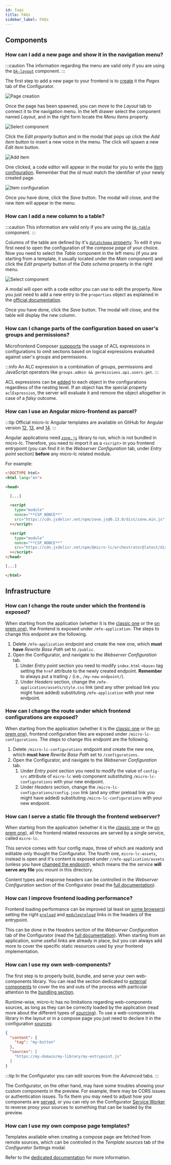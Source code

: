 ```yaml
---
id: faqs
title: FAQs
sidebar_label: FAQs
---
```


## Components

### How can I add a new page and show it in the navigation menu?

:::caution
The information regarding the menu are valid only if you are using the [`bk-layout`](/products/microfrontend-composer/back-kit/60_components/390_layout.md) component.
:::

The first step to add a new page to your frontend is to [create](/products/microfrontend-composer/composer/10_structure.md#create-new-page) it the _Pages_ tab of the Configurator.

![Page creation](img/faqs_add-new-menu-item_page-creation.png)

Once the page has been spawned, you can move to the _Layout_ tab to connect it to the navigation menu. In the left drawer select the component named _Layout_, and in the right form locate the _Menu Items_ property.

![Select component](img/faqs_add-new-menu-item_select-component.png)

Click the _Edit property_ button and in the modal that pops up click the _Add item_ button to insert a new voice in the menu. The click will spawn a new _Edit item_ button.

![Add item](img/faqs_add-new-menu-item_add-item.png)

One clicked, a code editor will appear in the modal for you to write the [item configuration](/products/microfrontend-composer/back-kit/60_components/390_layout.md#application). Remember that the _id_ must match the identifier of your newly created page.

![Item configuration](img/faqs_add-new-menu-item_item-configuration.png)

Once you have done, click the _Save_ button. The modal will close, and the new item will appear in the menu.

### How can I add a new column to a table?

:::caution
This information are valid only if you are using the [`bk-table`](/products/microfrontend-composer/back-kit/60_components/520_table.md) component.
:::

Columns of the table are defined by it's 
[`dataSchema` property](/products/microfrontend-composer/back-kit/30_page_layout.md#data-schema). To edit it you first need to open the configuration of the _compose page_ of your choice. Now you need to select the _Table_ component in the left menu (if you are starting from a template, it usually located under the _Main_ component) and click the _Edit property_ button of the _Data schema_ property in the right menu.

![Select component](img/faqs_add-new-column_select-component.png)

A modal will open with a code editor you can use to edit the property. Now you just need to add a new entry to the `properties` object as explained in the [official documentation](/products/microfrontend-composer/back-kit/30_page_layout.md#data-schema).

Once you have done, click the _Save_ button. The modal will close, and the table will display the new column.

### How can I change parts of the configuration based on user's groups and permissions?

Microfrontend Composer [suppports](https://micro-lc.io/add-ons/backend/middleware#acl-application) the usage of ACL expressions in configurations to omit sections based on logical expressions evaluated against user's groups and permissions.

:::info
An ALC expression is a combination of groups, permissions and JavaScript operators like `groups.admin && permissions.api.users.get`.
:::

ACL expressions can be [added](/products/microfrontend-composer/composer/10_structure.md#acl-expression) to each object in the configurations regardless of the nesting level. If an object has the special property `aclExpression`, the server will evaluate it and remove the object altogether in case of a *falsy* outcome.

### How can I use an Angular micro-frontend as parcel?

:::tip
Official micro-lc Angular templates are available on GitHub for Angular version [12](https://github.com/micro-lc/angular12-template), [13](https://github.com/micro-lc/angular13-template), and [14](https://github.com/micro-lc/angular14-template).
:::

Angular applications need [`zone.js`](https://github.com/angular/angular/tree/main/packages/zone.js) library to run, which is not bundled in micro-lc. Therefore, you need to import it as a `<script>` in you frontend entrypoint (you can find it in the _Webserver Configuration_ tab, under _Entry point_ section) **before** any micro-lc related module.

For example:

```html
<!DOCTYPE html>
<html lang="en">

<head>

  [...]

  <script
    type="module"
    nonce="**CSP_NONCE**"
    src="https://cdn.jsdelivr.net/npm/zone.js@0.13.0/dist/zone.min.js"
  ></script>

  <script
    type="module"
    nonce="**CSP_NONCE**"
    src="https://cdn.jsdelivr.net/npm/@micro-lc/orchestrator@latest/dist/micro-lc.production.js"
  ></script>
</head>

[...]

</html>
```

## Infrastructure

### How can I change the route under which the frontend is exposed?

When starting from the application (whether it is the [classic one](/runtime-components/applications/microfrontend-composer-toolkit/10_overview.md) or the [on prem one](/runtime-components/applications/microfrontend-composer-on-prem-toolkit/10_overview.md)), the frontend is exposed under `/mfe-application`. The steps to change this endpoint are the following.

1. Delete `/mfe-application` endpoint and create the new one, which **must have** _Rewrite Base Path_ set to `/public`.
2. Open the Configurator, and navigate to the _Webserver Configuration_ tab.
   1. Under _Entry point_ section you need to modify `index.html` `<base>` tag setting the `href` attribute to the newly created endpoint. **Remember** to always put a trailing `/` (i.e., `/my-new-endpoint/`).
   2. Under _Headers_ section, change the `/mfe-application/assets/style.css` link (and any other preload link you might have added) substituting `/mfe-application` with your new endpoint.

### How can I change the route under which frontend configurations are exposed?

When starting from the application (whether it is the [classic one](/runtime-components/applications/microfrontend-composer-toolkit/10_overview.md) or the [on prem one](/runtime-components/applications/microfrontend-composer-on-prem-toolkit/10_overview.md)), frontend configuration files are exposed under `/micro-lc-configurations`. The steps to change this endpoint are the following.

1. Delete `/micro-lc-configurations` endpoint and create the new one, which **must have** _Rewrite Base Path_ set to `/configurations`.
2. Open the Configurator, and navigate to the _Webserver Configuration_ tab.
   1. Under _Entry point_ section you need to modify the value of `config-src` attribute of `micro-lc` web component substituting `/micro-lc-configurations` with your new endpoint.
   2. Under _Headers_ section, change the `/micro-lc-configurations/config.json` link (and any other preload link you might have added) substituting `/micro-lc-configurations` with your new endpoint.

### How can I serve a static file through the frontend webserver?

When starting from the application (whether it is the [classic one](/runtime-components/applications/microfrontend-composer-toolkit/10_overview.md) or the [on prem one](/runtime-components/applications/microfrontend-composer-on-prem-toolkit/10_overview.md)), all the frontend related resources are served by a single service, called `micro-lc`. 

This service comes with four config maps, three of which are readonly and editable only thought the Configurator. The fourth one, `micro-lc-assets`, instead is open and it's content is exposed under `//mfe-application/assets` (unless you have [changed the endpoint](#how-can-i-change-the-route-under-which-the-frontend-is-exposed)), which means the the service **will serve any file** you mount in this directory.

Content types and response headers can be controlled in the _Webserver Configuration_ section of the Configurator (read the [full documentation](https://micro-lc.io/add-ons/backend/middleware#service-configuration)).

### How can I improve frontend loading performance?

Frontend loading performance can be improved (al least on [some browsers](https://caniuse.com/link-rel-preload)) setting the right [`preload`](https://developer.mozilla.org/en-US/docs/Web/HTML/Attributes/rel/preload) and [`modulepreload`](https://developer.mozilla.org/en-US/docs/Web/HTML/Attributes/rel/modulepreload) links in the headers of the entrypoint.

This can be done in the _Headers_ section of the _Webserver Configuration_ tab of the Configurator (read the [full documentation](https://micro-lc.io/add-ons/backend/middleware/#headers)). When starting from an application, some useful links are already in place, but you can always add more to cover the specific static resources used by your frontend implementation.

### How can I use my own web-components?

The first step is to properly build, bundle, and serve your own web-components library. You can read the section dedicated to [external components](/products/microfrontend-composer/external-components/overview.md) to cover the ins and outs of the process with particular attention to the [bundling section](/products/microfrontend-composer/external-components/bundling.md).

Runtime-wise, micro-lc has no limitations regarding web-components sources, as long as they can be correctly loaded by the application (read more about the different types of [sourcing](/products/microfrontend-composer/external-components/overview.md#sourcing)). To use a web-components library in the layout or in a compose page you just need to declare it in the configuration
[sources](https://micro-lc.io/docs/guides/applications/compose#plugin-configuration):

```json
{
  "content": {
    "tag": "my-button"
  },
  "sources": [
    "https://my-domain/my-library/my-entrypoint.js"
  ]
}
```

:::tip
In the Configurator you can edit sources from the _Advanced_ tabs.
:::

The Configurator, on the other hand, may have some troubles showing your custom components in the preview. For example, there may be CORS issues or authentication issues. To fix them you may need to adjust how your components are [served](/products/microfrontend-composer/external-components/overview.md#sourcing), or you can rely on the Configurator [Service Worker](/products/microfrontend-composer/composer/30_configurator_settings.md#source-maps) to reverse proxy your sources to something that can be loaded by the preview.

### How can I use my own compose page templates?

Templates available when creating a compose page are fetched from remote sources, which can be controlled in the _Template sources_ tab of the _Configurator Settings_ modal.

Refer to the [dedicated documentation](/products/microfrontend-composer/composer/30_configurator_settings.md#template-sources) for more information.
